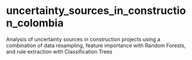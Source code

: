 # uncertainty_sources_in_construction_colombia
Analysis of uncertainty sources in construction projects using a combination of data resampling, feature importance with Random Forests, and rule extraction with Classification Trees
